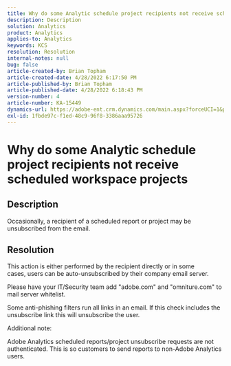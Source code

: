```yaml
---
title: Why do some Analytic schedule project recipients not receive scheduled workspace projects
description: Description
solution: Analytics
product: Analytics
applies-to: Analytics
keywords: KCS
resolution: Resolution
internal-notes: null
bug: false
article-created-by: Brian Topham
article-created-date: 4/28/2022 6:17:50 PM
article-published-by: Brian Topham
article-published-date: 4/28/2022 6:18:43 PM
version-number: 4
article-number: KA-15449
dynamics-url: https://adobe-ent.crm.dynamics.com/main.aspx?forceUCI=1&pagetype=entityrecord&etn=knowledgearticle&id=9a1ed07d-1fc7-ec11-a7b6-0022480a1b03
exl-id: 1fbde97c-f1ed-48c9-96f8-3386aaa95726
---
```

# Why do some Analytic schedule project recipients not receive scheduled workspace projects

## Description


Occasionally, a recipient of a scheduled report or project may be unsubscribed from the email.


## Resolution


This action is either performed by the recipient directly or in some cases, users can be auto-unsubscribed by their company email server.

Please have your IT/Security team add "adobe.com" and "omniture.com" to mail server whitelist.

Some anti-phishing filters run all links in an email. If this check includes the unsubscribe link this will unsubscribe the user.



Additional note:

Adobe Analytics scheduled reports/project unsubscribe requests are not authenticated. This is so customers to send reports to non-Adobe Analytics users.
